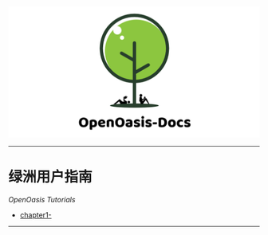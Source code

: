 <img src="../Rsrc/Logo/logo_doc.png" alt="">

---------------------------------------------------------------------------------

# 绿洲用户指南

*OpenOasis Tutorials*

+ [chapter1-](#chapter1-)


[<i class="fa fa-home"></i>](#绿洲用户指南)

---------------------------------------------------------------------------------
